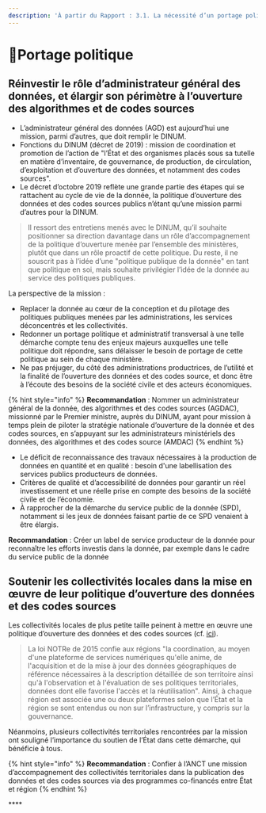 ```yaml
---
description: 'À partir du Rapport : 3.1. La nécessité d’un portage politique fort'
---
```


# 📌Portage politique

## **Réinvestir le rôle d’administrateur général des données, et élargir son périmètre à l’ouverture des algorithmes et de codes sources**

* L’administrateur général des données \(AGD\) est aujourd’hui une mission, parmi d’autres, que doit remplir le DINUM.
* Fonctions du DINUM \(décret de 2019\) : mission de coordination et promotion de l’action de "l’État et des organismes placés sous sa tutelle en matière d’inventaire, de gouvernance, de production, de circulation, d’exploitation et d’ouverture des données, et notamment des codes sources". 
* Le décret d’octobre 2019 reflète une grande partie des étapes qui se rattachent au cycle de vie de la donnée, la politique d’ouverture des données et des codes sources publics n’étant qu’une mission parmi d’autres pour la DINUM.

> Il ressort des entretiens menés avec le DINUM, qu’il souhaite positionner sa direction davantage dans un rôle d’accompagnement de la politique d’ouverture menée par l’ensemble des ministères, plutôt que dans un rôle proactif de cette politique. Du reste, il ne souscrit pas à l’idée d’une "politique publique de la donnée" en tant que politique en soi, mais souhaite privilégier l’idée de la donnée au service des politiques publiques.

La perspective de la mission :

* Replacer la donnée au cœur de la conception et du pilotage des politiques publiques menées par les administrations, les services déconcentrés et les collectivités.
* Redonner un portage politique et administratif transversal à une telle démarche compte tenu des enjeux majeurs auxquelles une telle politique doit répondre, sans délaisser le besoin de portage de cette politique au sein de chaque ministère. 
* Ne pas préjuger, du côté des administrations productrices, de l’utilité et la finalité de l’ouverture des données et des codes source, et donc être à l’écoute des besoins de la société civile et des acteurs économiques.

{% hint style="info" %}
**Recommandation** : Nommer un administrateur général de la donnée, des algorithmes et des codes sources \(AGDAC\), missionné par le Premier ministre, auprès du DINUM, ayant pour mission à temps plein de piloter la stratégie nationale d’ouverture de la donnée et des codes sources, en s’appuyant sur les administrateurs ministériels des données, des algorithmes et des codes source \(AMDAC\)
{% endhint %}

* Le déficit de reconnaissance des travaux nécessaires à la production de données en quantité et en qualité : besoin d'une labellisation des services publics producteurs de données. 
* Critères de qualité et d’accessibilité de données pour garantir un réel investissement et une réelle prise en compte des besoins de la société civile et de l’économie. 
* À rapprocher de la démarche du service public de la donnée \(SPD\), notamment si les jeux de données faisant partie de ce SPD venaient à être élargis.

**Recommandation** : Créer un label de service producteur de la donnée pour reconnaître les efforts investis dans la donnée, par exemple dans le cadre du service public de la donnée

## **Soutenir les collectivités locales dans la mise en œuvre de leur politique d’ouverture des données et des codes sources**

Les collectivités locales de plus petite taille peinent à mettre en œuvre une politique d’ouverture des données et des codes sources \(cf. [ici](ouverture-de-donnees/)\).

> La loi NOTRe de 2015 confie aux régions "la coordination, au moyen d'une plateforme de services numériques qu'elle anime, de l'acquisition et de la mise à jour des données géographiques de référence nécessaires à la description détaillée de son territoire ainsi qu'à l'observation et à l'évaluation de ses politiques territoriales, données dont elle favorise l'accès et la réutilisation". Ainsi, à chaque région est associée une ou deux plateformes selon que l’État et la région se sont entendus ou non sur l’infrastructure, y compris sur la gouvernance.

Néanmoins, plusieurs collectivités territoriales rencontrées par la mission ont souligné l’importance du soutien de l’État dans cette démarche, qui bénéficie à tous. 

{% hint style="info" %}
**Recommandation** : Confier à l’ANCT une mission d’accompagnement des collectivités territoriales dans la publication des données et des codes sources via des programmes co-financés entre État et région
{% endhint %}

\*\*\*\*

